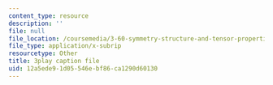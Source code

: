 ```yaml
---
content_type: resource
description: ''
file: null
file_location: /coursemedia/3-60-symmetry-structure-and-tensor-properties-of-materials-fall-2005/12a5ede91d05546ebf86ca1290d60130_QyJkYF-L1Kg.vtt
file_type: application/x-subrip
resourcetype: Other
title: 3play caption file
uid: 12a5ede9-1d05-546e-bf86-ca1290d60130
---
```


